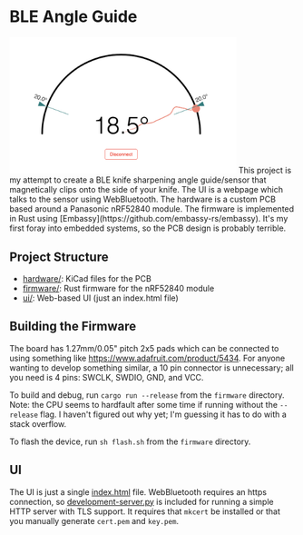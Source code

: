# BLE Angle Guide
<img src="https://github.com/rvadhavk/ble-angle-guide/blob/main/screenshot.png?raw=true" width="400" alt="screnshot of the gui showing angle readings"/>
This project is my attempt to create a BLE knife sharpening angle guide/sensor that magnetically clips onto the side of your knife. The UI is a webpage which talks to the sensor using WebBluetooth. The hardware is a custom PCB based around a Panasonic nRF52840 module. The firmware is implemented in Rust using [Embassy](https://github.com/embassy-rs/embassy).  It's my first foray into embedded systems, so the PCB design is probably terrible.

## Project Structure
- [hardware/](./hardware): KiCad files for the PCB
- [firmware/](./firmware): Rust firmware for the nRF52840 module
- [ui/](./ui): Web-based UI (just an index.html file)

## Building the Firmware
The board has 1.27mm/0.05" pitch 2x5 pads which can be connected to using something like <https://www.adafruit.com/product/5434>.  For anyone wanting to develop something similar, a 10 pin connector is unnecessary; all you need is 4 pins: SWCLK, SWDIO, GND, and VCC.

To build and debug, run `cargo run --release` from the `firmware` directory.  Note: the CPU seems to hardfault after some time if running without the `--release` flag.  I haven't figured out why yet; I'm guessing it has to do with a stack overflow.

To flash the device, run `sh flash.sh` from the `firmware` directory.

## UI
The UI is just a single [index.html](./ui/index.html) file.  WebBluetooth requires an https connection, so [development-server.py](./ui/development-server.py) is included for running a simple HTTP server with TLS support.  It requires that `mkcert` be installed or that you manually generate `cert.pem` and `key.pem`.
